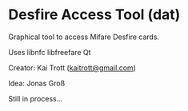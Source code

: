 Desfire Access Tool (dat)
===================

Graphical tool to access Mifare Desfire cards.

Uses libnfc libfreefare Qt


Creator: Kai Trott (kaitrott@gmail.com)

Idea: Jonas Groß


Still in process...
